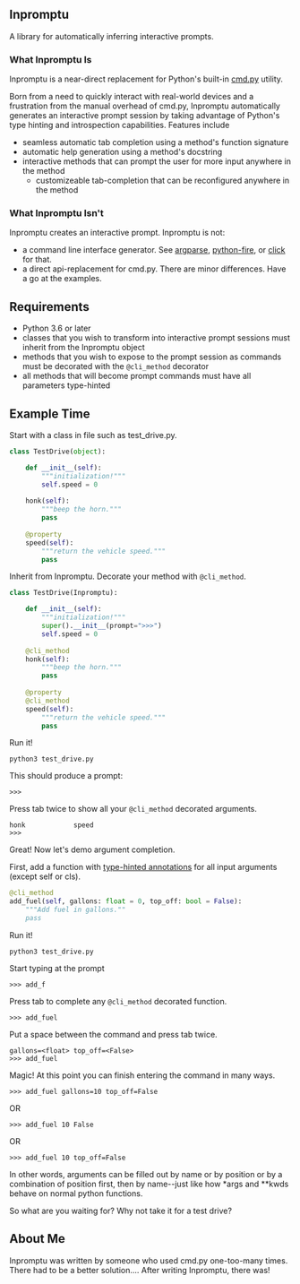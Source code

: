 ## Inpromptu
A library for automatically inferring interactive prompts.


### What Inpromptu Is
Inpromptu is a near-direct replacement for Python's built-in [cmd.py](https://docs.python.org/3/library/cmd.html) utility.

Born from a need to quickly interact with real-world devices and a frustration from the manual overhead of cmd.py, Inpromptu automatically generates an interactive prompt session by taking advantage of Python's type hinting and introspection capabilities. Features include

* seamless automatic tab completion using a method's function signature
* automatic help generation using a method's docstring
* interactive methods that can prompt the user for more input anywhere in the method
  * customizeable tab-completion that can be reconfigured anywhere in the method

### What Inpromptu Isn't
Inpromptu creates an interactive prompt. Inpromptu is not:
* a command line interface generator. See [argparse](https://docs.python.org/3/library/argparse.html), [python-fire](https://github.com/google/python-fire), or [click](https://click.palletsprojects.com/en/7.x/) for that.
* a direct api-replacement for cmd.py. There are minor differences. Have a go at the examples.

## Requirements
* Python 3.6 or later
* classes that you wish to transform into interactive prompt sessions must inherit from the Inpromptu object
* methods that you wish to expose to the prompt session as commands must be decorated with the ```@cli_method``` decorator
* all methods that will become prompt commands must have all parameters type-hinted

## Example Time

Start with a class in file such as test_drive.py.
```python
class TestDrive(object):

    def __init__(self):
        """initialization!"""
        self.speed = 0
    
    honk(self):
        """beep the horn."""
        pass
    
    @property
    speed(self):
        """return the vehicle speed."""
        pass
```

Inherit from Inpromptu. Decorate your method with `@cli_method`.
```python
class TestDrive(Inpromptu):

    def __init__(self):
        """initialization!"""
        super().__init__(prompt=">>>")
        self.speed = 0
    
    @cli_method
    honk(self):
        """beep the horn."""
        pass
    
    @property
    @cli_method
    speed(self):
        """return the vehicle speed."""
        pass
```

Run it!
```
python3 test_drive.py
```
This should produce a prompt:
```
>>>
```
Press tab twice to show all your `@cli_method` decorated arguments.
```
honk            speed
>>>
```

Great! Now let's demo argument completion.

First, add a function with [type-hinted annotations](https://mypy.readthedocs.io/en/stable/cheat_sheet_py3.html#functions) for all input arguments (except self or cls).
```python
@cli_method
add_fuel(self, gallons: float = 0, top_off: bool = False):
    """Add fuel in gallons.""
    pass
```
Run it!
```
python3 test_drive.py
```
Start typing at the prompt
```
>>> add_f
```
Press tab to complete any `@cli_method` decorated function.
```
>>> add_fuel
```
Put a space between the command and press tab twice.
```
gallons=<float> top_off=<False>
>>> add_fuel 
```
Magic! At this point you can finish entering the command in many ways.
```
>>> add_fuel gallons=10 top_off=False
```
OR
```
>>> add_fuel 10 False
```
OR
```
>>> add_fuel 10 top_off=False
```
In other words, arguments can be filled out by name or by position or by a combination of position first, then by name--just like how *args and **kwds behave on normal python functions.

So what are you waiting for? Why not take it for a test drive?


## About Me
Inpromptu was written by someone who used cmd.py one-too-many times. There had to be a better solution.... After writing Inpromptu, there was!
